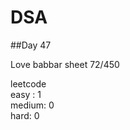 # DSA

##Day 47

Love babbar sheet
    72/450
    
leetcode   
easy : 1     
medium: 0    
hard: 0    
 
